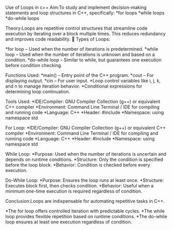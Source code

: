 Use of Loops in c++
Aim:To study and implement decision-making statements and loop structures in C++, specifically:
*for loops
*while loops
*do-while loops

Theory:Loops are repetitive control structures that streamline code execution by iterating over a block multiple times. This reduces redundancy and improves code readability. 🔄 Types of Loops:

*for loop – Used when the number of iterations is predetermined.
*while loop – Used when the number of iterations is unknown and based on a condition.
*do-while loop – Similar to while, but guarantees one execution before condition checking.

Functions Used:
*main() – Entry point of the C++ program.
*cout – For displaying output.
*cin – For user input.
*Loop control variables like i, j, k, and n to manage iteration behavior.
*Conditional expressions for determining loop continuation.

Tools Used:
*IDE/Compiler: GNU Compiler Collection (g++) or equivalent C++ compiler
*Environment: Command Line Terminal / IDE for compiling and running code
*Language: C++
*Header: #include
*Namespace: using namespace std

For Loop:
*IDE/Compiler: GNU Compiler Collection (g++) or equivalent C++ compiler
*Environment: Command Line Terminal / IDE for compiling and running code
*Language: C++
*Header: #include
*Namespace: using namespace std

While Loop:
*Purpose: Used when the number of iterations is uncertain and depends on runtime conditions.
*Structure: Only the condition is specified before the loop block.
*Behavior: Condition is checked before every execution.

Do-While Loop:
*Purpose: Ensures the loop runs at least once.
*Structure: Executes block first, then checks condition.
*Behavior: Useful when a minimum one-time execution is required regardless of condition.

Conclusion:Loops are indispensable for automating repetitive tasks in C++.

*The for loop offers controlled iteration with predictable cycles.
*The while loop provides flexible repetition based on runtime conditions.
*The do-while loop ensures at least one execution regardless of condition.
